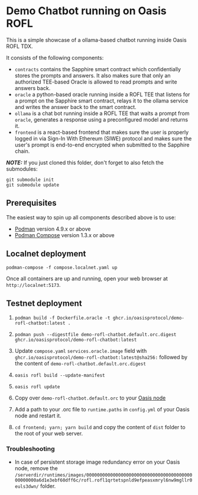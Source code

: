 # Demo Chatbot running on Oasis ROFL

This is a simple showcase of a ollama-based chatbot running inside Oasis ROFL
TDX.

It consists of the following components:

- `contracts` contains the Sapphire smart contract which confidentially stores
  the prompts and answers. It also makes sure that only an authorized TEE-based
  Oracle is allowed to read prompts and write answers back.
- `oracle` a python-based oracle running inside a ROFL TEE that listens for a
  prompt on the Sapphire smart contract, relays it to the ollama service and
  writes the answer back to the smart contract.
- `ollama` is a chat bot running inside a ROFL TEE that waits a prompt from
  `oracle`, generates a response using a preconfigured model and returns it.
- `frontend` is a react-based frontend that makes sure the user is properly
  logged in via Sign-In With Ethereum (SIWE) protocol and makes sure the user's
  prompt is end-to-end encrypted when submitted to the Sapphire chain.

***NOTE:*** If you just cloned this folder, don't forget to also fetch the
submodules:

```shell
git submodule init
git submodule update
```

## Prerequisites

The easiest way to spin up all components described above is to use:

- [Podman] version 4.9.x or above
- [Podman Compose] version 1.3.x or above

[Podman]: https://podman.io/
[Podman Compose]: https://github.com/containers/podman-compose

## Localnet deployment


```shell
podman-compose -f compose.localnet.yaml up
```

Once all containers are up and running, open your web browser at
`http://localnet:5173`.

## Testnet deployment

1. `podman build -f Dockerfile.oracle -t ghcr.io/oasisprotocol/demo-rofl-chatbot:latest .`

3. `podman push --digestfile demo-rofl-chatbot.default.orc.digest ghcr.io/oasisprotocol/demo-rofl-chatbot:latest`

4. Update `compose.yaml` `services.oracle.image` field with
   `ghcr.io/oasisprotocol/demo-rofl-chatbot:latest@sha256:` followed by the content of
   `demo-rofl-chatbot.default.orc.digest`

5. `oasis rofl build --update-manifest`

6. `oasis rofl update`

7. Copy over `demo-rofl-chatbot.default.orc` to your [Oasis node]

8. Add a path to your .orc file to `runtime.paths` in `config.yml` of your
   Oasis node and restart it.

9. `cd frontend; yarn; yarn build` and copy the content of `dist` folder to the
   root of your web server.

[Oasis node]: https://docs.oasis.io/node/run-your-node/paratime-client-node#configuring-tee-paratime-client-node

### Troubleshooting

- In case of persistent storage image redundancy error on your Oasis node,
  remove the
  `/serverdir/runtimes/images/000000000000000000000000000000000000000000000000a6d1e3ebf60dff6c/rofl.rofl1qrtetspnld9efpeasxmryl6nw9mgllr0euls3dwn/`
  folder.

